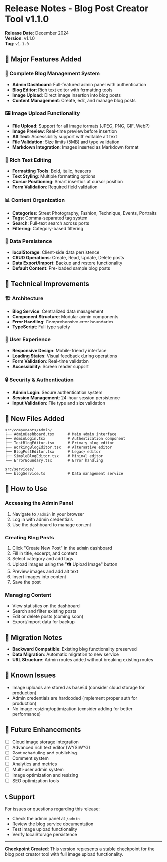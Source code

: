 # Release Notes - Blog Post Creator Tool v1.1.0

**Release Date**: December 2024  
**Version**: v1.1.0  
**Tag**: `v1.1.0`

## 🎉 Major Features Added

### 📝 Complete Blog Management System
- **Admin Dashboard**: Full-featured admin panel with authentication
- **Blog Editor**: Rich text editor with formatting tools
- **Image Upload**: Direct image insertion into blog posts
- **Content Management**: Create, edit, and manage blog posts

### 🖼️ Image Upload Functionality
- **File Upload**: Support for all image formats (JPEG, PNG, GIF, WebP)
- **Image Preview**: Real-time preview before insertion
- **Alt Text**: Accessibility support with editable alt text
- **File Validation**: Size limits (5MB) and type validation
- **Markdown Integration**: Images inserted as Markdown format

### 🎨 Rich Text Editing
- **Formatting Tools**: Bold, italic, headers
- **Text Styling**: Multiple formatting options
- **Cursor Positioning**: Smart insertion at cursor position
- **Form Validation**: Required field validation

### 📊 Content Organization
- **Categories**: Street Photography, Fashion, Technique, Events, Portraits
- **Tags**: Comma-separated tag system
- **Search**: Full-text search across posts
- **Filtering**: Category-based filtering

### 💾 Data Persistence
- **localStorage**: Client-side data persistence
- **CRUD Operations**: Create, Read, Update, Delete posts
- **Data Export/Import**: Backup and restore functionality
- **Default Content**: Pre-loaded sample blog posts

## 🔧 Technical Improvements

### 🏗️ Architecture
- **Blog Service**: Centralized data management
- **Component Structure**: Modular admin components
- **Error Handling**: Comprehensive error boundaries
- **TypeScript**: Full type safety

### 🎯 User Experience
- **Responsive Design**: Mobile-friendly interface
- **Loading States**: Visual feedback during operations
- **Form Validation**: Real-time validation
- **Accessibility**: Screen reader support

### 🔒 Security & Authentication
- **Admin Login**: Secure authentication system
- **Session Management**: 24-hour session persistence
- **Input Validation**: File type and size validation

## 📁 New Files Added

```
src/components/Admin/
├── AdminDashboard.tsx      # Main admin interface
├── AdminLogin.tsx          # Authentication component
├── TestBlogEditor.tsx      # Primary blog editor
├── WorkingBlogEditor.tsx   # Alternative editor
├── BlogPostEditor.tsx      # Legacy editor
├── SimpleBlogEditor.tsx    # Minimal editor
└── ErrorBoundary.tsx       # Error handling

src/services/
└── blogService.ts          # Data management service
```

## 🚀 How to Use

### Accessing the Admin Panel
1. Navigate to `/admin` in your browser
2. Log in with admin credentials
3. Use the dashboard to manage content

### Creating Blog Posts
1. Click "Create New Post" in the admin dashboard
2. Fill in title, excerpt, and content
3. Select category and add tags
4. Upload images using the "📷 Upload Image" button
5. Preview images and add alt text
6. Insert images into content
7. Save the post

### Managing Content
- View statistics on the dashboard
- Search and filter existing posts
- Edit or delete posts (coming soon)
- Export/import data for backup

## 🔄 Migration Notes

- **Backward Compatible**: Existing blog functionality preserved
- **Data Migration**: Automatic migration to new service
- **URL Structure**: Admin routes added without breaking existing routes

## 🐛 Known Issues

- Image uploads are stored as base64 (consider cloud storage for production)
- Admin credentials are hardcoded (implement proper auth for production)
- No image resizing/optimization (consider adding for better performance)

## 🎯 Future Enhancements

- [ ] Cloud image storage integration
- [ ] Advanced rich text editor (WYSIWYG)
- [ ] Post scheduling and publishing
- [ ] Comment system
- [ ] Analytics and metrics
- [ ] Multi-user admin system
- [ ] Image optimization and resizing
- [ ] SEO optimization tools

## 📞 Support

For issues or questions regarding this release:
- Check the admin panel at `/admin`
- Review the blog service documentation
- Test image upload functionality
- Verify localStorage persistence

---

**Checkpoint Created**: This version represents a stable checkpoint for the blog post creator tool with full image upload functionality.

